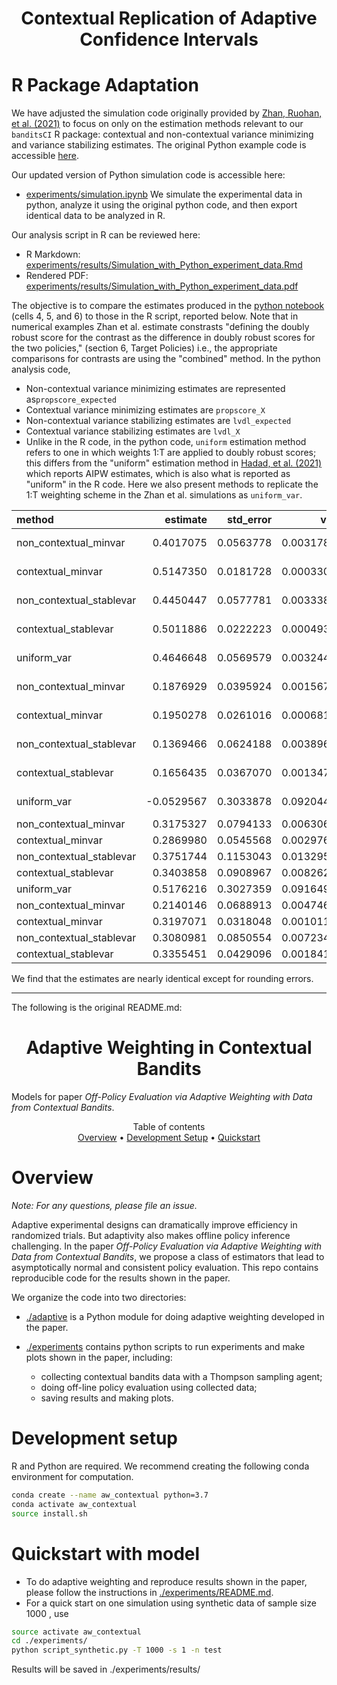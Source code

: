 <h1 align="center">Contextual Replication of Adaptive Confidence Intervals</h1>

# R Package Adaptation

We have adjusted the simulation code originally provided by [Zhan, Ruohan, et al. (2021)](https://arxiv.org/abs/2106.02029) to focus on only on the estimation methods relevant to our `banditsCI` R package: contextual and non-contextual variance minimizing and variance stabilizing estimates. 
The original Python example code is accessible [here](https://github.com/gsbDBI/contextual_bandits_evaluation/blob/master/experiments/intro_example.ipynb).

Our updated version of Python simulation code is accessible here:
- [experiments/simulation.ipynb](https://github.com/UChicago-pol-methods/contextual_bandits_evaluation/blob/main/experiments/simulations.ipynb)
We simulate the experimental data in python, analyze it using the original python code, and then export identical data to be analyzed in R. 

Our analysis script in R can be reviewed here:
- R Markdown: [experiments/results/Simulation_with_Python_experiment_data.Rmd](https://github.com/UChicago-pol-methods/contextual_bandits_evaluation/blob/master/experiments/results/Simulation_with_Python_experiment_data.Rmd)
- Rendered PDF: [experiments/results/Simulation_with_Python_experiment_data.pdf](https://github.com/UChicago-pol-methods/contextual_bandits_evaluation/blob/master/experiments/results/Simulation_with_Python_experiment_data.pdf)

The objective is to compare the estimates produced in the [python notebook](https://github.com/UChicago-pol-methods/contextual_bandits_evaluation/blob/main/experiments/simulations.ipynb) (cells 4, 5, and 6) to those in the R script, reported below. 
Note that in numerical examples Zhan et al. estimate constrasts "defining the doubly robust score for the contrast as the difference in doubly robust scores for the two policies," (section 6, Target Policies) i.e., the appropriate comparisons for contrasts are using the "combined" method. 
In the python analysis code, 
- Non-contextual variance minimizing estimates are represented  as`propscore_expected`
- Contextual variance minimizing estimates are `propscore_X`
- Non-contextual variance stabilizing estimates are `lvdl_expected`
- Contextual variance stabilizing estimates are `lvdl_X`
- Unlike in the R code, in the python code, `uniform` estimation method refers to one in which weights 1:T are applied to doubly robust scores; this differs from the "uniform" estimation method in [Hadad, et al. (2021)](https://arxiv.org/abs/1911.02768) which reports AIPW estimates, which is also what is reported as "uniform" in the R code. Here we also present methods to replicate the 1:T weighting scheme in the Zhan et al. simulations as `uniform_var`. 


|method                   |   estimate| std_error|       var|contrasts   |policy         |
|:------------------------|----------:|---------:|---------:|:-----------|:--------------|
|non_contextual_minvar    |  0.4017075| 0.0563778| 0.0031785|main effect |optimal        |
|contextual_minvar        |  0.5147350| 0.0181728| 0.0003303|main effect |optimal        |
|non_contextual_stablevar |  0.4450447| 0.0577781| 0.0033383|main effect |optimal        |
|contextual_stablevar     |  0.5011886| 0.0222223| 0.0004938|main effect |optimal        |
|uniform_var              |  0.4646648| 0.0569579| 0.0032442|main effect |optimal        |
|non_contextual_minvar    |  0.1876929| 0.0395924| 0.0015676|main effect |best           |
|contextual_minvar        |  0.1950278| 0.0261016| 0.0006813|main effect |best           |
|non_contextual_stablevar |  0.1369466| 0.0624188| 0.0038961|main effect |best           |
|contextual_stablevar     |  0.1656435| 0.0367070| 0.0013474|main effect |best           |
|uniform_var              | -0.0529567| 0.3033878| 0.0920442|main effect |best           |
|non_contextual_minvar    |  0.3175327| 0.0794133| 0.0063065|combined    |(best,optimal) |
|contextual_minvar        |  0.2869980| 0.0545568| 0.0029764|combined    |(best,optimal) |
|non_contextual_stablevar |  0.3751744| 0.1153043| 0.0132951|combined    |(best,optimal) |
|contextual_stablevar     |  0.3403858| 0.0908967| 0.0082622|combined    |(best,optimal) |
|uniform_var              |  0.5176216| 0.3027359| 0.0916490|combined    |(best,optimal) |
|non_contextual_minvar    |  0.2140146| 0.0688913| 0.0047460|separate    |(best,optimal) |
|contextual_minvar        |  0.3197071| 0.0318048| 0.0010115|separate    |(best,optimal) |
|non_contextual_stablevar |  0.3080981| 0.0850554| 0.0072344|separate    |(best,optimal) |
|contextual_stablevar     |  0.3355451| 0.0429096| 0.0018412|separate    |(best,optimal) |

We find that the estimates are nearly identical except for rounding errors. 

---------------------------------------------
The following is the original README.md:


<h1 align="center">Adaptive Weighting in Contextual Bandits</h1>

Models for paper _Off-Policy Evaluation via Adaptive Weighting with Data from Contextual Bandits_.

<p align="center">
  Table of contents </br>
  <a href="#overview">Overview</a> •
  <a href="#development-setup">Development Setup</a> •
  <a href="#quickstart-with-model">Quickstart</a> 
</p>


# Overview

*Note: For any questions, please file an issue.*

Adaptive experimental designs can dramatically improve efficiency in randomized trials. But adaptivity also makes offline policy inference challenging. In the paper _Off-Policy Evaluation via Adaptive Weighting with Data from Contextual Bandits_, we propose a class of estimators that lead to asymptotically normal and consistent policy evaluation. This repo contains reproducible code for the results shown in the paper. 

We organize the code into two directories:
- [./adaptive](https://github.com/gsbDBI/contextual_bandits_evaluation/tree/main/adaptive) is a Python module for doing adaptive weighting developed in the paper.

- [./experiments](https://github.com/gsbDBI/contextual_bandits_evaluation/tree/main/experiments) contains python scripts to run experiments and make plots shown in the paper, including:
   - collecting contextual bandits data with a Thompson sampling agent;
   - doing off-line policy evaluation using collected data;
   - saving results and making plots. 

# Development setup
R and Python are required. We recommend creating the following conda environment for computation.
```bash
conda create --name aw_contextual python=3.7
conda activate aw_contextual
source install.sh
```

# Quickstart with model

- To do adaptive weighting and reproduce results shown in the paper, please follow the instructions in [./experiments/README.md](https://github.com/gsbDBI/contextual_bandits_evaluation/blob/main/experiments/README.md).
- For a quick start on one simulation using synthetic data of sample size 1000 , use
```bash
source activate aw_contextual
cd ./experiments/
python script_synthetic.py -T 1000 -s 1 -n test
```
Results will be saved in ./experiments/results/


